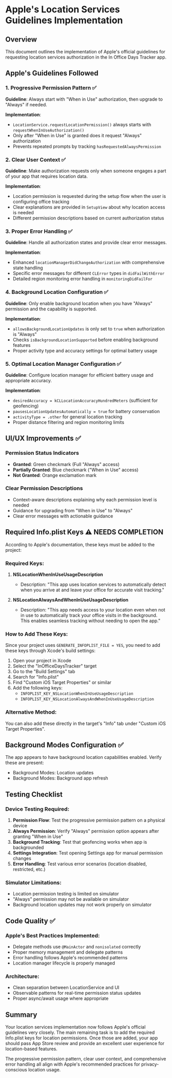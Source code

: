 # Apple's Location Services Guidelines Implementation

## Overview
This document outlines the implementation of Apple's official guidelines for requesting location services authorization in the In Office Days Tracker app.

## Apple's Guidelines Followed

### 1. Progressive Permission Pattern ✅
**Guideline**: Always start with "When in Use" authorization, then upgrade to "Always" if needed.

**Implementation**: 
- `LocationService.requestLocationPermission()` always starts with `requestWhenInUseAuthorization()`
- Only after "When in Use" is granted does it request "Always" authorization
- Prevents repeated prompts by tracking `hasRequestedAlwaysPermission`

### 2. Clear User Context ✅
**Guideline**: Make authorization requests only when someone engages a part of your app that requires location data.

**Implementation**:
- Location permission is requested during the setup flow when the user is configuring office tracking
- Clear explanations are provided in `SetupView` about why location access is needed
- Different permission descriptions based on current authorization status

### 3. Proper Error Handling ✅
**Guideline**: Handle all authorization states and provide clear error messages.

**Implementation**:
- Enhanced `locationManagerDidChangeAuthorization` with comprehensive state handling
- Specific error messages for different `CLError` types in `didFailWithError`
- Detailed region monitoring error handling in `monitoringDidFailFor`

### 4. Background Location Configuration ✅
**Guideline**: Only enable background location when you have "Always" permission and the capability is supported.

**Implementation**:
- `allowsBackgroundLocationUpdates` is only set to `true` when authorization is "Always"
- Checks `isBackgroundLocationSupported` before enabling background features
- Proper activity type and accuracy settings for optimal battery usage

### 5. Optimal Location Manager Configuration ✅
**Guideline**: Configure location manager for efficient battery usage and appropriate accuracy.

**Implementation**:
- `desiredAccuracy = kCLLocationAccuracyHundredMeters` (sufficient for geofencing)
- `pausesLocationUpdatesAutomatically = true` for battery conservation
- `activityType = .other` for general location tracking
- Proper distance filtering and region monitoring limits

## UI/UX Improvements ✅

### Permission Status Indicators
- **Granted**: Green checkmark (Full "Always" access)
- **Partially Granted**: Blue checkmark ("When in Use" access)
- **Not Granted**: Orange exclamation mark

### Clear Permission Descriptions
- Context-aware descriptions explaining why each permission level is needed
- Guidance for upgrading from "When in Use" to "Always"
- Clear error messages with actionable guidance

## Required Info.plist Keys ⚠️ **NEEDS COMPLETION**

According to Apple's documentation, these keys must be added to the project:

### Required Keys:
1. **NSLocationWhenInUseUsageDescription**
   - Description: "This app uses location services to automatically detect when you arrive at and leave your office for accurate visit tracking."

2. **NSLocationAlwaysAndWhenInUseUsageDescription** 
   - Description: "This app needs access to your location even when not in use to automatically track your office visits in the background. This enables seamless tracking without needing to open the app."

### How to Add These Keys:
Since your project uses `GENERATE_INFOPLIST_FILE = YES`, you need to add these keys through Xcode's build settings:

1. Open your project in Xcode
2. Select the "InOfficeDaysTracker" target
3. Go to the "Build Settings" tab
4. Search for "Info.plist"
5. Find "Custom iOS Target Properties" or similar
6. Add the following keys:
   - `INFOPLIST_KEY_NSLocationWhenInUseUsageDescription`
   - `INFOPLIST_KEY_NSLocationAlwaysAndWhenInUseUsageDescription`

### Alternative Method:
You can also add these directly in the target's "Info" tab under "Custom iOS Target Properties".

## Background Modes Configuration ✅
The app appears to have background location capabilities enabled. Verify these are present:
- Background Modes: Location updates
- Background Modes: Background app refresh

## Testing Checklist

### Device Testing Required:
1. **Permission Flow**: Test the progressive permission pattern on a physical device
2. **Always Permission**: Verify "Always" permission option appears after granting "When in Use"
3. **Background Tracking**: Test that geofencing works when app is backgrounded
4. **Settings Integration**: Test opening Settings app for manual permission changes
5. **Error Handling**: Test various error scenarios (location disabled, restricted, etc.)

### Simulator Limitations:
- Location permission testing is limited on simulator
- "Always" permission may not be available on simulator
- Background location updates may not work properly on simulator

## Code Quality ✅

### Apple's Best Practices Implemented:
- Delegate methods use `@MainActor` and `nonisolated` correctly
- Proper memory management and delegate patterns
- Error handling follows Apple's recommended patterns
- Location manager lifecycle is properly managed

### Architecture:
- Clean separation between LocationService and UI
- Observable patterns for real-time permission status updates
- Proper async/await usage where appropriate

## Summary

Your location services implementation now follows Apple's official guidelines very closely. The main remaining task is to add the required Info.plist keys for location permissions. Once those are added, your app should pass App Store review and provide an excellent user experience for location-based features.

The progressive permission pattern, clear user context, and comprehensive error handling all align with Apple's recommended practices for privacy-conscious location usage.
